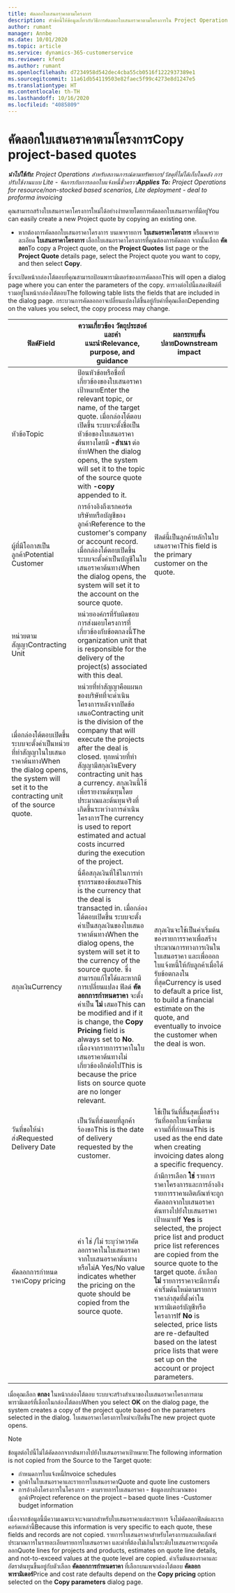 ```yaml
---
title: คัดลอกใบเสนอราคาตามโครงการ
description: หัวข้อนี้ให้ข้อมูลเกี่ยวกับวิธีการคัดลอกใบเสนอราคาตามโครงการใน Project Operations
author: rumant
manager: Annbe
ms.date: 10/01/2020
ms.topic: article
ms.service: dynamics-365-customerservice
ms.reviewer: kfend
ms.author: rumant
ms.openlocfilehash: d7234958d542dec4cba55cb0516f1222937389e1
ms.sourcegitcommit: 11a61db54119503e82faec5f99c4273e8d1247e5
ms.translationtype: HT
ms.contentlocale: th-TH
ms.lasthandoff: 10/16/2020
ms.locfileid: "4085809"
---
```

# <a name="copy-project-based-quotes"></a><span data-ttu-id="c24ca-103">คัดลอกใบเสนอราคาตามโครงการ</span><span class="sxs-lookup"><span data-stu-id="c24ca-103">Copy project-based quotes</span></span>

<span data-ttu-id="c24ca-104">_**นำไปใช้กับ:** Project Operations สำหรับสถานการณ์ตามทรัพยากร/วัสดุที่ไม่ได้เก็บในคลัง การปรับใช้งานแบบ Lite - จัดการกับการออกใบแจ้งหนี้ชั่วคราว_</span><span class="sxs-lookup"><span data-stu-id="c24ca-104">_**Applies To:** Project Operations for resource/non-stocked based scenarios, Lite deployment - deal to proforma invoicing_</span></span>

<span data-ttu-id="c24ca-105">คุณสามารถสร้างใบเสนอราคาโครงการใหม่ได้อย่างง่ายดายโดยการคัดลอกใบเสนอราคาที่มีอยู่</span><span class="sxs-lookup"><span data-stu-id="c24ca-105">You can easily create a new Project quote by copying an existing one.</span></span> 

- <span data-ttu-id="c24ca-106">หากต้องการคัดลอกใบเสนอราคาโครงการ บนเพจรายการ **ใบเสนอราคาโครงการ** หรือเพจรายละเอียด **ใบเสนอราคาโครงการ** เลือกใบเสนอราคาโครงการที่คุณต้องการคัดลอก จากนั้นเลือก **คัดลอก**</span><span class="sxs-lookup"><span data-stu-id="c24ca-106">To copy a Project quote, on the **Project Quotes** list page or the **Project Quote** details page, select the Project quote you want to copy, and then select **Copy**.</span></span>

<span data-ttu-id="c24ca-107">ซึ่งจะเปิดหน้ากล่องโต้ตอบที่คุณสามารถป้อนพารามิเตอร์ของการคัดลอก</span><span class="sxs-lookup"><span data-stu-id="c24ca-107">This will open a dialog page where you can enter the parameters of the copy.</span></span> <span data-ttu-id="c24ca-108">ตารางต่อไปนี้แสดงฟิลด์ที่รวมอยู่ในหน้ากล่องโต้ตอบ</span><span class="sxs-lookup"><span data-stu-id="c24ca-108">The following table lists the fields that are included in the dialog page.</span></span> <span data-ttu-id="c24ca-109">กระบวนการคัดลอกอาจเปลี่ยนแปลงได้ขึ้นอยู่กับค่าที่คุณเลือก</span><span class="sxs-lookup"><span data-stu-id="c24ca-109">Depending on the values you select, the copy process may change.</span></span>

| <span data-ttu-id="c24ca-110">**ฟิลด์**</span><span class="sxs-lookup"><span data-stu-id="c24ca-110">**Field**</span></span> | <span data-ttu-id="c24ca-111">**ความเกี่ยวข้อง วัตถุประสงค์ และคำแนะนำ**</span><span class="sxs-lookup"><span data-stu-id="c24ca-111">**Relevance, purpose, and guidance**</span></span> | <span data-ttu-id="c24ca-112">**ผลกระทบขั้นปลาย**</span><span class="sxs-lookup"><span data-stu-id="c24ca-112">**Downstream impact**</span></span> |
| --- | --- | --- |
| <span data-ttu-id="c24ca-113">หัวข้อ</span><span class="sxs-lookup"><span data-stu-id="c24ca-113">Topic</span></span> | <span data-ttu-id="c24ca-114">ป้อนหัวข้อหรือชื่อที่เกี่ยวข้องของใบเสนอราคาเป้าหมาย</span><span class="sxs-lookup"><span data-stu-id="c24ca-114">Enter the relevant topic, or name, of the target quote.</span></span> <span data-ttu-id="c24ca-115">เมื่อกล่องโต้ตอบเปิดขึ้น ระบบจะตั้งชื่อเป็นหัวข้อของใบเสนอราคาต้นทางโดยมี **-สำเนา** ต่อท้าย</span><span class="sxs-lookup"><span data-stu-id="c24ca-115">When the dialog opens, the system will set it to the topic of the source quote with **-copy** appended to it.</span></span> | |
| <span data-ttu-id="c24ca-116">ผู้ที่มีโอกาสเป็นลูกค้า</span><span class="sxs-lookup"><span data-stu-id="c24ca-116">Potential Customer</span></span> | <span data-ttu-id="c24ca-117">การอ้างอิงถึงเรกคอร์ดบริษัทหรือบัญชีของลูกค้า</span><span class="sxs-lookup"><span data-stu-id="c24ca-117">Reference to the customer's company or account record.</span></span> <span data-ttu-id="c24ca-118">เมื่อกล่องโต้ตอบเปิดขึ้น ระบบจะตั้งค่าเป็นบัญชีในใบเสนอราคาต้นทาง</span><span class="sxs-lookup"><span data-stu-id="c24ca-118">When the dialog opens, the system will set it to the account on the source quote.</span></span> | <span data-ttu-id="c24ca-119">ฟิลด์นี้เป็นลูกค้าหลักในใบเสนอราคา</span><span class="sxs-lookup"><span data-stu-id="c24ca-119">This field is the primary customer on the quote.</span></span> |
| <span data-ttu-id="c24ca-120">หน่วยตามสัญญา</span><span class="sxs-lookup"><span data-stu-id="c24ca-120">Contracting Unit</span></span> | <span data-ttu-id="c24ca-121">หน่วยองค์กรที่รับผิดชอบการส่งมอบโครงการที่เกี่ยวข้องกับข้อตกลงนี้</span><span class="sxs-lookup"><span data-stu-id="c24ca-121">The organization unit that is responsible for the delivery of the project(s) associated with this deal.</span></span>
<span data-ttu-id="c24ca-122">เมื่อกล่องโต้ตอบเปิดขึ้น ระบบจะตั้งค่าเป็นหน่วยที่ทำสัญญาในใบเสนอราคาต้นทาง</span><span class="sxs-lookup"><span data-stu-id="c24ca-122">When the dialog opens, the system will set it to the contracting unit of the source quote.</span></span> | <span data-ttu-id="c24ca-123">หน่วยที่ทำสัญญาคือแผนกของบริษัทที่จะดำเนินโครงการหลังจากปิดข้อเสนอ</span><span class="sxs-lookup"><span data-stu-id="c24ca-123">Contracting unit is the division of the company that will execute the projects after the deal is closed.</span></span> <span data-ttu-id="c24ca-124">ทุกหน่วยที่ทำสัญญามีสกุลเงิน</span><span class="sxs-lookup"><span data-stu-id="c24ca-124">Every contracting unit has a currency.</span></span> <span data-ttu-id="c24ca-125">สกุลเงินนี้ใช้เพื่อรายงานต้นทุนโดยประมาณและต้นทุนจริงที่เกิดขึ้นระหว่างการดำเนินโครงการ</span><span class="sxs-lookup"><span data-stu-id="c24ca-125">The currency is used to report estimated and actual costs incurred during the execution of the project.</span></span> |
| <span data-ttu-id="c24ca-126">สกุลเงิน</span><span class="sxs-lookup"><span data-stu-id="c24ca-126">Currency</span></span> | <span data-ttu-id="c24ca-127">นี่คือสกุลเงินที่ใช้ในการทำธุรกรรมของข้อเสนอ</span><span class="sxs-lookup"><span data-stu-id="c24ca-127">This is the currency that the deal is transacted in.</span></span> <span data-ttu-id="c24ca-128">เมื่อกล่องโต้ตอบเปิดขึ้น ระบบจะตั้งค่าเป็นสกุลเงินของใบเสนอราคาต้นทาง</span><span class="sxs-lookup"><span data-stu-id="c24ca-128">When the dialog opens, the system will set it to the currency of the source quote.</span></span> <span data-ttu-id="c24ca-129">ซึ่งสามารถแก้ไขได้และหากมีการเปลี่ยนแปลง ฟิลด์ **คัดลอกการกำหนดราคา** จะตั้งค่าเป็น **ไม่** เสมอ</span><span class="sxs-lookup"><span data-stu-id="c24ca-129">This can be modified and if it is change, the **Copy Pricing** field is always set to **No**.</span></span> <span data-ttu-id="c24ca-130">เนื่องจากรายการราคาในใบเสนอราคาต้นทางไม่เกี่ยวข้องอีกต่อไป</span><span class="sxs-lookup"><span data-stu-id="c24ca-130">This is because the price lists on source quote are no longer relevant.</span></span> | <span data-ttu-id="c24ca-131">สกุลเงินจะใช้เป็นค่าเริ่มต้นของรายการราคาเพื่อสร้างประมาณการทางการเงินในใบเสนอราคา และเพื่อออกใบแจ้งหนี้ให้กับลูกค้าเมื่อได้รับข้อตกลงในที่สุด</span><span class="sxs-lookup"><span data-stu-id="c24ca-131">Currency is used to default a price list, to build a financial estimate on the quote,  and eventually to invoice the customer when the deal is won.</span></span> |
| <span data-ttu-id="c24ca-132">วันที่ขอให้นำส่ง</span><span class="sxs-lookup"><span data-stu-id="c24ca-132">Requested Delivery Date</span></span> | <span data-ttu-id="c24ca-133">เป็นวันที่ส่งมอบที่ลูกค้าร้องขอ</span><span class="sxs-lookup"><span data-stu-id="c24ca-133">This is the date of delivery requested by the customer.</span></span> | <span data-ttu-id="c24ca-134">ใช้เป็นวันที่สิ้นสุดเมื่อสร้างวันที่ออกใบแจ้งหนี้ตามความถี่ที่กำหนด</span><span class="sxs-lookup"><span data-stu-id="c24ca-134">This is used as the end date when creating invoicing dates along a specific frequency.</span></span> |
| <span data-ttu-id="c24ca-135">คัดลอกการกำหนดราคา</span><span class="sxs-lookup"><span data-stu-id="c24ca-135">Copy pricing</span></span> | <span data-ttu-id="c24ca-136">ค่า ใช่ /ไม่ ระบุว่าควรคัดลอกราคาในใบเสนอราคาจากใบเสนอราคาต้นทางหรือไม่</span><span class="sxs-lookup"><span data-stu-id="c24ca-136">A Yes/No value indicates whether the pricing on the quote should be copied from the source quote.</span></span> | <span data-ttu-id="c24ca-137">ถ้ามีการเลือก **ใช่** รายการราคาโครงการและการอ้างอิงรายการราคาผลิตภัณฑ์จะถูกคัดลอกจากใบเสนอราคาต้นทางไปยังใบเสนอราคาเป้าหมาย</span><span class="sxs-lookup"><span data-stu-id="c24ca-137">If **Yes** is selected, the project price list and product price list references are copied from the source quote to the target quote.</span></span> <span data-ttu-id="c24ca-138">ถ้าเลือก **ไม่** รายการราคาจะมีการตั้งค่าเริ่มต้นใหม่ตามรายการราคาล่าสุดที่ตั้งค่าในพารามิเตอร์บัญชีหรือโครงการ</span><span class="sxs-lookup"><span data-stu-id="c24ca-138">If **No** is selected, price lists are re-defaulted based on the latest price lists that were set up on the account or project parameters.</span></span> |

<span data-ttu-id="c24ca-139">เมื่อคุณเลือก **ตกลง** ในหน้ากล่องโต้ตอบ ระบบจะสร้างสำเนาของใบเสนอราคาโครงการตามพารามิเตอร์ที่เลือกในกล่องโต้ตอบ</span><span class="sxs-lookup"><span data-stu-id="c24ca-139">When you select **OK** on the dialog page, the system creates a copy of the project quote based on the parameters selected in the dialog.</span></span> <span data-ttu-id="c24ca-140">ใบเสนอราคาโครงการใหม่จะเปิดขึ้น</span><span class="sxs-lookup"><span data-stu-id="c24ca-140">The new project quote opens.</span></span> 

> [!NOTE]
> <span data-ttu-id="c24ca-141">ข้อมูลต่อไปนี้ไม่ได้คัดลอกจากต้นทางไปยังใบเสนอราคาเป้าหมาย:</span><span class="sxs-lookup"><span data-stu-id="c24ca-141">The following information is not copied from the Source to the Target quote:</span></span>
>
> - <span data-ttu-id="c24ca-142">กำหนดการใบแจ้งหนี้</span><span class="sxs-lookup"><span data-stu-id="c24ca-142">Invoice schedules</span></span>
> - <span data-ttu-id="c24ca-143">ลูกค้าในใบเสนอราคาและรายการใบเสนอราคา</span><span class="sxs-lookup"><span data-stu-id="c24ca-143">Quote and quote line customers</span></span>
> - <span data-ttu-id="c24ca-144">การอ้างอิงโครงการในโครงการ - ตามรายการใบเสนอราคา - ข้อมูลงบประมาณของลูกค้า</span><span class="sxs-lookup"><span data-stu-id="c24ca-144">Project reference on the project – based quote lines -Customer budget information</span></span>
>
><span data-ttu-id="c24ca-145">เนื่องจากข้อมูลนี้มีความเฉพาะเจาะจงมากสำหรับใบเสนอราคาแต่ละรายการ จึงไม่คัดลอกฟิลด์และเรกคอร์ดเหล่านี้</span><span class="sxs-lookup"><span data-stu-id="c24ca-145">Because this information is very specific to each quote, these fields and records are not copied.</span></span> <span data-ttu-id="c24ca-146">รายการใบเสนอราคาสำหรับโครงการและผลิตภัณฑ์ ประมาณการในรายละเอียดรายการใบเสนอราคา และค่าที่ต้องไม่เกินในระดับใบเสนอราคาจะถูกคัดลอก</span><span class="sxs-lookup"><span data-stu-id="c24ca-146">Quote lines for projects and products, estimates on quote line details, and not-to-exceed values at the quote level are copied.</span></span> <span data-ttu-id="c24ca-147">ค่าเริ่มต้นของราคาและอัตราต้นทุนขึ้นอยู่กับตัวเลือก **คัดลอกการกำหนดราคา** ที่เลือกบนเพจกล่องโต้ตอบ **คัดลอกพารามิเตอร์**</span><span class="sxs-lookup"><span data-stu-id="c24ca-147">Price and cost rate defaults depend on the **Copy pricing** option selected on the **Copy parameters** dialog page.</span></span>
